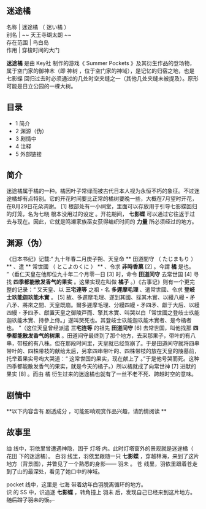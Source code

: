 迷途橘  
---  
名称  |  迷途橘  （  迷い橘  ）   
别名  |  ~~ 天王寺瑚太朗  ~~  
存在范围  |  鸟白岛   
作用  |  穿梭时间的大门   
  
**迷途橘** 是由  Key社  制作的游戏《  Summer Pockets  》及其衍生作品的登场物，属于空门家的御神木（即  神树
，位于空门家的神域），是记忆的归宿之地，也是  七影蝶  回归过去时必须通过的几处时空夹缝之一（其他几处夹缝未被提及）。原形可能是日立公园的一棵大树。

##  目录

  * 1  简介 
  * 2  渊源（伪） 
  * 3  剧情中 
  * 4  注释 
  * 5  外部链接 

##  简介

迷途橘属于橘的一种。橘因叶子常绿而被古代日本人视为永恒不朽的象征。不过迷途橘却有点特别。它的开花时间要比正常的橘树要晚一些，大概在7月望时开花，在8月29日花朵凋谢。
[1]  根部处有一小祠堂，里面可以存放用于引导七影蝶回归的灯笼，名为七晓  根本没用过的设定  。开花期间， **七影蝶**
可以通过它往返于过去与现在。因此，它就是鸣濑家族巫女获得编织时间的 **力量** 所必须经过的地方。

##  渊源（伪）

《日本书纪》记载:“  九十年春二月庚子朔、天皇命 ** 田道間守  （  たじまもり  ）  ** 、遣 ** 常世國  （  とこよのくに  ）  **
、令求 **非時香菓** [2]  。今謂 **橘** 是也。  ”（垂仁天皇在他即位九十年二个月零一日  [3]  时，命令 **田道间守** 去常世国
[4]  寻找 **四季都能散发香气的果实** 。这果实现在叫做 **橘子** 。）《古事记》则有一个更完整的记录：“  又天皇、以 **三宅連等**
之祖・名 **多遲摩毛理** 、遣常世國、令求 **登岐士玖能迦玖能木實** 。  [5]
故、多遲摩毛理、遂到其國、採其木實、以縵八縵・矛八矛、將來之間、天皇既崩。爾多遲摩毛理、分縵四縵・矛四矛、獻于大后、以縵四縵・矛四矛、獻置天皇之御陵戸而、擎其木實、叫哭以白「常世國之登岐士玖能迦玖能木實、持參上侍。」遂叫哭死也。其登岐士玖能迦玖能木實者、是今橘者也。
”（这位天皇曾经派遣 **三宅连等** 的祖先 **田道间守** [6]  去常世国，叫他找那 **四季都能散发香气的树果**
。田道间守最终到了那个地方，去采那果子，带叶的有八串，带枝的有八株。但在那段时间里，天皇就已经驾崩了。于是田道间守就将四串带叶的、四株带枝的献给太后，另拿四串带叶的、四株带枝的放在天皇的陵墓前，托举着果实号啕大哭道：“
这常世国的果实，现在献上了  。”于是他号哭而死。这种四季都能散发香气的果实，就是今天的橘子。）所以橘就成了向常世神  [7]  进献的果实  [8]
。而由  橘  衍生过来的迷途橘也就有了一丝不老不死、跨越时空的意味。

##  剧情中

**以下内容含有 剧透成分  ，可能影响观赏作品兴趣，请酌情阅读 **

故事里  
---  
䌷  线中，羽依里曾遭遇神隐，困于  灯塔  内。此时灯塔窗外的景观就是迷途橘（  花田  下的迷途橘）。  白羽  线里，羽依里跟随一只 **七影蝶**
，穿越林海，来到了这片地方（背景图），并瞥见了一个熟悉的身影——  羽未  。  苍  线里，羽依里跟着苍走到了山的最深处，看见了她口中的神域。

pocket  线中，这里是  七海  带着幼年白羽脱离循环的地方。  
识  的  SS  中，识追逐 **七影蝶** ，转角撞上  羽未  后，发现自己已经来到这片地方。 ~~随后蹭了羽未的饭。~~  
  